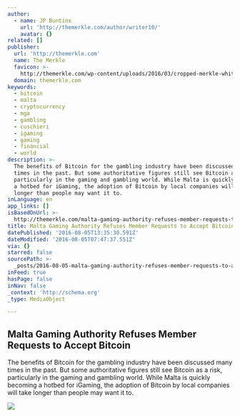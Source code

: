```yaml
---
author:
  - name: JP Buntinx
    url: 'http://themerkle.com/author/writer10/'
    avatar: {}
related: []
publisher:
  url: 'http://themerkle.com'
  name: The Merkle
  favicon: >-
    http://themerkle.com/wp-content/uploads/2016/03/cropped-merkle-white-1-192x192.png
  domain: themerkle.com
keywords:
  - bitcoin
  - malta
  - cryptocurrency
  - mga
  - gambling
  - cuschieri
  - igaming
  - gaming
  - financial
  - world
description: >-
  The benefits of Bitcoin for the gambling industry have been discussed many
  times in the past. But some authoritative figures still see Bitcoin as a risk,
  particularly in the gaming and gambling world. While Malta is quickly becoming
  a hotbed for iGaming, the adoption of Bitcoin by local companies will take
  longer than people may want it to.
inLanguage: en
app_links: []
isBasedOnUrl: >-
  http://themerkle.com/malta-gaming-authority-refuses-member-requests-to-accept-bitcoin/
title: Malta Gaming Authority Refuses Member Requests to Accept Bitcoin
datePublished: '2016-08-05T13:35:30.591Z'
dateModified: '2016-08-05T07:47:37.551Z'
via: {}
starred: false
sourcePath: >-
  _posts/2016-08-05-malta-gaming-authority-refuses-member-requests-to-accept-bit.md
inFeed: true
hasPage: false
inNav: false
_context: 'http://schema.org'
_type: MediaObject

---
```

<article style=""><h1>Malta Gaming Authority Refuses Member Requests to Accept Bitcoin</h1><p>The benefits of Bitcoin for the gambling industry have been discussed many times in the past. But some authoritative figures still see Bitcoin as a risk, particularly in the gaming and gambling world. While Malta is quickly becoming a hotbed for iGaming, the adoption of Bitcoin by local companies will take longer than people may want it to.</p><img src="http://themerkle.com/wp-content/uploads/2016/08/shutterstock_321224702.jpg" /></article>